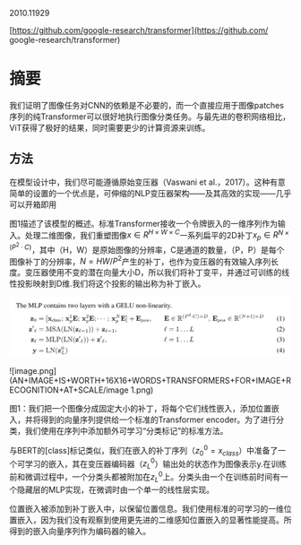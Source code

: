 2010.11929

[https://github.com/google-research/transformer](https://github.com/
google-research/transformer)

# 摘要

我们证明了图像任务对CNN的依赖是不必要的，而一个直接应用于图像patches序列的纯Transformer可以很好地执行图像分类任务。与最先进的卷积网络相比，ViT获得了极好的结果，同时需要更少的计算资源来训练。

## 方法

在模型设计中，我们尽可能遵循原始变压器（Vaswani et al.，2017）。这种有意简单的设置的一个优点是，可伸缩的NLP变压器架构——及其高效的实现——几乎可以开箱即用

图1描述了该模型的概述。标准Transformer接收一个令牌嵌入的一维序列作为输入。处理二维图像，我们重塑图像$x∈R^{H×W×C}$一系列扁平的2D补丁$x_p∈R^{N×(P^2·C)}$，其中（H，W）是原始图像的分辨率，C是通道的数量，（P，P）是每个图像补丁的分辨率，$N=HW/P^2$产生的补丁，也作为变压器的有效输入序列长度。变压器使用不变的潜在向量大小D，所以我们将补丁变平，并通过可训练的线性投影映射到D维.我们将这个投影的输出称为补丁嵌入。

![image.png](AN+IMAGE+IS+WORTH+16X16+WORDS+TRANSFORMERS+FOR+IMAGE+RECOGNITION+AT+SCALE/image.png)

![image.png](AN+IMAGE+IS+WORTH+16X16+WORDS+TRANSFORMERS+FOR+IMAGE+RECOGNITION+AT+SCALE/image 1.png)

图1：我们把一个图像分成固定大小的补丁，将每个它们线性嵌入，添加位置嵌入，并将得到的向量序列提供给一个标准的Transformer encoder。为了进行分类，我们使用在序列中添加额外可学习“分类标记”的标准方法。

与BERT的[class]标记类似，我们在嵌入的补丁序列（$z^0_0 = x_{class}$）中准备了一个可学习的嵌入，其在变压器编码器（$z^0_L$）输出处的状态作为图像表示y.在训练前和微调过程中，一个分类头都被附加在$z^0_L$上。分类头由一个在训练前时间有一个隐藏层的MLP实现，在微调时由一个单一的线性层实现。

位置嵌入被添加到补丁嵌入中，以保留位置信息。我们使用标准的可学习的一维位置嵌入，因为我们没有观察到使用更先进的二维感知位置嵌入的显著性能提高。所得到的嵌入向量序列作为编码器的输入。

